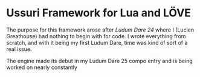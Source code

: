 # Ussuri Framework for Lua and LÖVE

The purpose for this framework arose after *Ludum Dare 24* where I (Lucien Greathouse) had nothing to begin with for code. I wrote everything from scratch, and with it being my first Ludum Dare, time was kind of sort of a real issue.

The engine made its debut in my Ludum Dare 25 compo entry and is being worked on nearly constantly